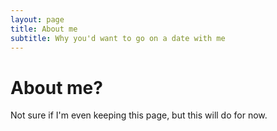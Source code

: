 ```yaml
---
layout: page
title: About me
subtitle: Why you'd want to go on a date with me
---
```


# About me?

Not sure if I'm even keeping this page, but this will do for now. 
